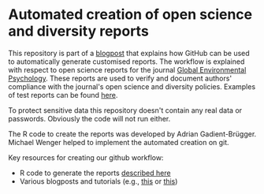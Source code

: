 # Automated creation of open science and diversity reports

This repository is part of a <a href="https://www.adrianbruegger.com/post/" target="_blank">blogpost</a> that explains how GitHub can be used to automatically generate customised reports. The workflow is explained with respect to open science reports for the journal <a href="https://gep.psychopen.eu" target="_blank">Global Environmental Psychology</a>. These reports are used to verify and document authors' compliance with the journal's open science and diversity policies. Examples of test reports can be found <a href="https://github.com/abruegger/survey_to_customized_reports/tree/main/pdfs/open_science_peer_review" target="_blank">here</a>. 

To protect sensitive data this repository doesn't contain any real data or passwords. Obviously the code will not run either. 

The R code to create the reports was developed by Adrian Gadient-Brügger.  Michael Wenger helped to implement the automated creation on git. 

Key resources for creating our github workflow: 
- R code to generate the reports <a href="https://www.adrianbruegger.com/post/automating-reports-with-r-markdown/" target="_blank">described here</a>    
- Various blogposts and tutorials (e.g., <a href="https://blog--simonpcouch.netlify.app/blog/r-github-actions-commit/" target="_blank">this</a> or <a href="https://sabeeh.medium.com/using-github-actions-as-a-job-scheduler-for-r-scripts-7b92539372f4" target="_blank">this</a>)